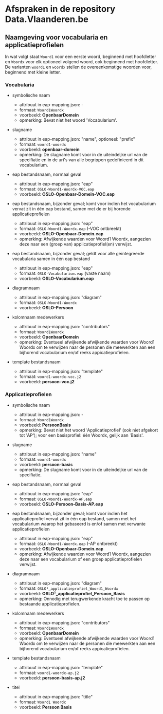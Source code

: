 # Afspraken in de repository Data.Vlaanderen.be

## Naamgeving voor vocabularia en applicatieprofielen

In wat volgt staat `Woord1` voor een eerste woord, beginnend met hoofdletter en `Woordx` voor elk optioneel volgend woord, ook beginnend met hoofdletter.
De varianten `woord1` en `woordx` stellen de overeenkomstige woorden voor, beginnend met kleine letter. 

### Vocabularia

* symbolische naam
  * attribuut in eap-mapping.json: -
  * formaat: `Woord1Woordx`
  * voorbeeld: **OpenbaarDomein**
  * opmerking: Bevat niet het woord 'Vocabularium'.

* slugname
  * attribuut in eap-mapping.json: "name", optioneel: "prefix"
  * formaat: `woord1-woordx`
  * voorbeeld: **openbaar-domein**
  * opmerking: De slugname komt voor in de uiteindeljke url van de specifiatie en in de uri's van alle begrippen gedefinieerd in dit vocabularium.

* eap bestandsnaam, normaal geval
  * attribuut in eap-mapping.json: "eap"
  * formaat: `OSLO-Woord1-Woordx-VOC.eap`
  * voorbeeld: **OSLO-Openbaar-Domein-VOC.eap**

* eap bestandsnaam, bijzonder geval; komt voor indien het vocabularium vervat zit in één eap bestand, samen met de er bij horende applicatieprofielen
  * attribuut in eap-mapping.json: "eap"
  * formaat: `OSLO-Woord1-Woordx.eap` (-VOC ontbreekt)
  * voorbeeld: **OSLO-Openbaar-Domein.eap**
  * opmerking: Afwijkende waarden voor Woord1 Woordx, aangezien deze naar een (groep van) applicatieprofiel(en) verwijst.

* eap bestandsnaam, bijzonder geval; geldt voor alle geïntegreerde vocabularia samen in één eap bestand
  * attribuut in eap-mapping.json: "eap"
  * formaat: `OSLO-Vocabularium.eap` (vaste naam)
  * voorbeeld: **OSLO-Vocabularium.eap**

* diagramnaam
  * attribuut in eap-mapping.json: "diagram"
  * formaat: `OSLO-Woord1-Woordx`
  * voorbeeld: **OSLO-Persoon**

* kolomnaam medewerkers
  * attribuut in eap-mapping.json: "contributors"
  * formaat: `Woord1Woordx`
  * voorbeeld: **OpenbaarDomein**
  * opmerking: Eventueel afwijkende afwijkende waarden voor Woord1 Woordx om te verwijzen naar de personen die meewerkten aan een bijhorend vocabularium en/of reeks appicatieprofielen.

* template bestandsnaam
  * attribuut in eap-mapping.json: "template"
  * formaat: `woord1-woordx-voc.j2`
  * voorbeeld: **persoon-voc.j2**

### Applicatieprofielen

* symbolische naam
  * attribuut in eap-mapping.json: - 
  * formaat: `Woord1Woordx`
  * voorbeeld: **PersoonBasis**
  * opmerking: Bevat niet het woord 'Applicatieprofiel' (ook niet afgekort tot 'AP'); voor een basisprofiel: één Woordx, gelijk aan 'Basis'.

* slugname
  * attribuut in eap-mapping.json: "name"
  * formaat: `woord1-woordx`
  * voorbeeld: **persoon-basis**
  * opmerking: De slugname komt voor in de uiteindeljke url van de specifiatie.

* eap bestandsnaam, normaal geval
  * attribuut in eap-mapping.json: "eap"
  * formaat: `OSLO-Woord1-Woordx-AP.eap`
  * voorbeeld: **OSLO-Persoon-Basis-AP.eap**

* eap bestandsnaam, bijzonder geval; komt voor indien het applicatieprofiel vervat zit in één eap bestand, samen met het vocabularium waarop het gebaseerd is en/of samen met verwante applicatieprofielen
  * attribuut in eap-mapping.json: "eap"
  * formaat: `OSLO-Woord1-Woordx.eap` (-AP ontbreekt)
  * voorbeeld: **OSLO-Openbaar-Domein.eap**
  * opmerking: Afwijkende waarden voor Woord1 Woordx, aangezien deze naar een vocabularium of een groep applicatieprofielen verwijst.

* diagramnaam
  * attribuut in eap-mapping.json: "diagram"
  * formaat: `OSLO²_applicatieprofiel_Woord1_Woordx`
  * voorbeeld: **OSLO²_applicatieprofiel_Persoon_Basis**
  * opmerking: Onnodig met terugwerkende kracht toe te passen op bestaande applicatieprofielen.
 
* kolomnaam medewerkers
  * attribuut in eap-mapping.json: "contributors"
  * formaat: `Woord1Woordx`
  * voorbeeld: **OpenbaarDomein**
  * opmerking: Eventueel afwijkende afwijkende waarden voor Woord1 Woordx om te verwijzen naar de personen die meewerkten aan een bijhorend vocabularium en/of reeks appicatieprofielen.
 
* template bestandsnaam
  * attribuut in eap-mapping.json: "template"
  * formaat: `woord1-woordx-ap.j2`
  * voorbeeld: **persoon-basis-ap.j2**

* titel
  * attribuut in eap-mapping.json: "title"
  * formaat: `Woord1 Woordx`
  * voorbeeld: **Persoon Basis**
